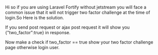 Hi so if you are using Laravel Fortify without jetstream you will face a common issue that it will not trigger two factor challenge at the time of login.So
Here is the solution.

If you send post request or ajax post request it will show you {"two_factor":true} in response.

Now make a check if two_factor == true show your two factor challenge page otherwise login user.
